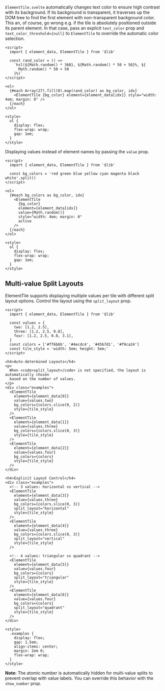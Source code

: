 `ElementTile.svelte` automatically changes text color to ensure high contrast with its background. If its background is transparent, it traverses up the DOM tree to find the first element with non-transparent background color. This an, of course, go wrong e.g. if the tile is absolutely positioned outside its parent element. In that case, pass an explicit `text_color` prop and `text_color_threshold={null}` to `ElementTile` to override the automatic color selection.

```svelte example stackblitz code_above
<script>
  import { element_data, ElementTile } from '$lib'

  const rand_color = () =>
    `hsl(${Math.random() * 360}, ${Math.random() * 50 + 50}%, ${
      Math.random() * 50 + 50
    }%)`
</script>

<ol>
  {#each Array(27).fill(0).map(rand_color) as bg_color, idx}
    <ElementTile {bg_color} element={element_data[idx]} style="width: 4em; margin: 0" />
  {/each}
</ol>

<style>
  ol {
    display: flex;
    flex-wrap: wrap;
    gap: 1em;
  }
</style>
```

Displaying values instead of element names by passing the `value` prop.

```svelte example stackblitz code_above
<script>
  import { element_data, ElementTile } from '$lib'

  const bg_colors = 'red green blue yellow cyan magenta black white'.split()
</script>

<ol>
  {#each bg_colors as bg_color, idx}
    <ElementTile
      {bg_color}
      element={element_data[idx]}
      value={Math.random()}
      style="width: 4em; margin: 0"
      active
    />
  {/each}
</ol>

<style>
  ol {
    display: flex;
    flex-wrap: wrap;
    gap: 1em;
  }
</style>
```

## Multi-value Split Layouts

ElementTile supports displaying multiple values per tile with different split layout options. Control the layout using the `split_layout` prop.

```svelte example stackblitz code_above
<script>
  import { element_data, ElementTile } from '$lib'

  const values = {
    two: [1.2, 2.5],
    three: [1.2, 2.5, 0.8],
    four: [1.2, 2.5, 0.8, 3.1],
  }
  const colors = ['#ff6b6b', '#4ecdc4', '#45b7d1', '#f9ca24']
  const tile_style = 'width: 5em; height: 5em;'
</script>

<h4>Auto-determined Layouts</h4>
<p>
  When <code>split_layout</code> is not specified, the layout is automatically chosen
  based on the number of values.
</p>
<div class="examples">
  <ElementTile
    element={element_data[0]}
    value={values.two}
    bg_colors={colors.slice(0, 2)}
    style={tile_style}
  />
  <ElementTile
    element={element_data[1]}
    value={values.three}
    bg_colors={colors.slice(0, 3)}
    style={tile_style}
  />
  <ElementTile
    element={element_data[2]}
    value={values.four}
    bg_colors={colors}
    style={tile_style}
  />
</div>

<h4>Explicit Layout Control</h4>
<div class="examples">
  <!-- 3 values: horizontal vs vertical -->
  <ElementTile
    element={element_data[3]}
    value={values.three}
    bg_colors={colors.slice(0, 3)}
    split_layout="horizontal"
    style={tile_style}
  />
  <ElementTile
    element={element_data[4]}
    value={values.three}
    bg_colors={colors.slice(0, 3)}
    split_layout="vertical"
    style={tile_style}
  />

  <!-- 4 values: triangular vs quadrant -->
  <ElementTile
    element={element_data[5]}
    value={values.four}
    bg_colors={colors}
    split_layout="triangular"
    style={tile_style}
  />
  <ElementTile
    element={element_data[6]}
    value={values.four}
    bg_colors={colors}
    split_layout="quadrant"
    style={tile_style}
  />
</div>

<style>
  .examples {
    display: flex;
    gap: 1.5em;
    align-items: center;
    margin: 2em 0;
    flex-wrap: wrap;
  }
</style>
```

**Note:** The atomic number is automatically hidden for multi-value splits to prevent overlap with value labels. You can override this behavior with the `show_number` prop.
